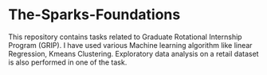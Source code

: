 # The-Sparks-Foundations

This repository contains tasks related to Graduate Rotational Internship Program (GRIP). I have used various Machine learning algorithm like linear Regression, Kmeans Clustering. Exploratory data analysis on a retail dataset is also performed in one of the task.
